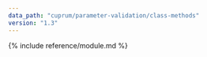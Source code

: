 ```yaml
---
data_path: "cuprum/parameter-validation/class-methods"
version: "1.3"
---
```


{% include reference/module.md %}
